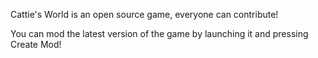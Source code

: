 Cattie's World is an open source game, everyone can contribute!

You can mod the latest version of the game by launching it and pressing Create Mod!
